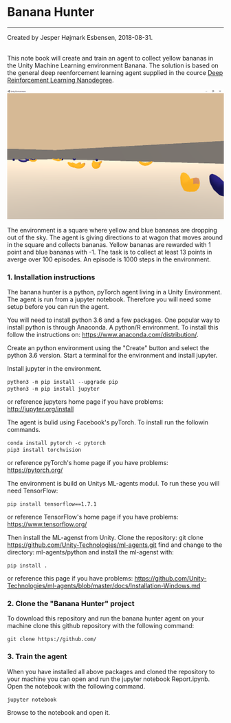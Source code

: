 # Banana Hunter

---
Created by Jesper Højmark Esbensen, 2018-08-31.<br>
<br>

This note book will create and train an agent to collect yellow bananas in the Unity Machine Learning environment Banana. The solution is based on the general deep reenforcement learning agent supplied in the cource [Deep Reinforcement Learning Nanodegree](https://www.udacity.com/course/deep-reinforcement-learning-nanodegree--nd893).

![Banana Environment](https://github.com/JesperEsbensen/drlnd-navigation-project/blob/master/banana-env.png)

The environment is a square where yellow and blue bananas are dropping out of the sky. The agent is giving directions to at wagon that moves around in the square and collects bananas. Yellow bananas are rewarded with 1 point and blue bananas with -1. The task is to collect at least 13 points in averge over 100 episodes. An episode is 1000 steps in the environment.<br>


### 1. Installation instructions

The banana hunter is a python, pyTorch agent living in a Unity Environment. The agent is run from a jupyter notebook. Therefore you will need some setup before you can run the agent.

You will need to install python 3.6 and a few packages. One popular way to install python is through Anaconda. A python/R environment. To install this follow the instructions on: https://www.anaconda.com/distribution/.

Create an python environment using the "Create" button and select the python 3.6 version. Start a terminal for the environment and install jupyter.

Install jupyter in the environment. 

    python3 -m pip install --upgrade pip
    python3 -m pip install jupyter
   
or reference jupyters home page if you have problems: http://jupyter.org/install

The agent is bulid using Facebook's pyTorch. To install run the followin commands.

    conda install pytorch -c pytorch 
    pip3 install torchvision
    
or reference pyTorch's home page if you have problems: https://pytorch.org/

The environment is build on Unitys ML-agents modul. To run these you will need TensorFlow:

    pip install tensorflow==1.7.1

or reference TensorFlow's home page if you have problems: https://www.tensorflow.org/

Then install the ML-agenst from Unity.
Clone the repository: git clone https://github.com/Unity-Technologies/ml-agents.git
find and change to the directory: ml-agents/python and install the ml-agenst with:

    pip install .

or reference this page if you have problems: https://github.com/Unity-Technologies/ml-agents/blob/master/docs/Installation-Windows.md


### 2. Clone the "Banana Hunter" project

To download this repository and run the banana hunter agent on your machine clone this github repository with the following command:

    git clone https://github.com/


### 3. Train the agent

When you have installed all above packages and cloned the repository to your machine you can open and run the jupyter notebook Report.ipynb. Open the notebook with the following command.

    jupyter notebook
    
Browse to the notebook and open it.


